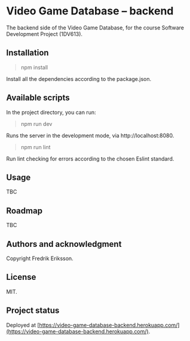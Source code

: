 # Video Game Database – backend

The backend side of the Video Game Database, for the course Software Development Project (1DV613).

## Installation

> npm install

Install all the dependencies according to the package.json.

## Available scripts
In the project directory, you can run:

> npm run dev

Runs the server in the development mode, via http://localhost:8080.

> npm run lint

Run lint checking for errors according to the chosen Eslint standard.

## Usage
TBC

## Roadmap
TBC

## Authors and acknowledgment
Copyright Fredrik Eriksson.

## License
MIT.

## Project status
Deployed at [https://video-game-database-backend.herokuapp.com/](https://video-game-database-backend.herokuapp.com/).